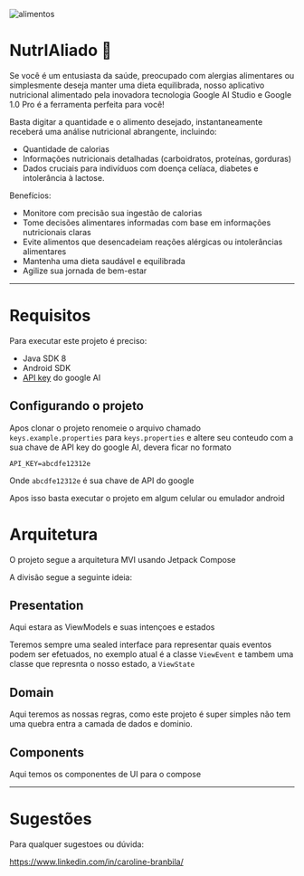![alimentos](https://github.com/CarolBranbila/Imersao_AI_Alura/assets/133697726/f2b1d3f5-97b8-4049-88a7-053bc731c3a4)

# NutrIAliado 🥑

Se você é um entusiasta da saúde, preocupado com alergias alimentares ou simplesmente deseja manter uma dieta equilibrada, nosso aplicativo nutricional alimentado pela inovadora tecnologia Google AI Studio e Google 1.0 Pro é a ferramenta perfeita para você!

Basta digitar a quantidade e o alimento desejado, instantaneamente receberá uma análise nutricional abrangente, incluindo:
* Quantidade de calorias
* Informações nutricionais detalhadas (carboidratos, proteínas, gorduras)
* Dados cruciais para indivíduos com doença celíaca, diabetes e intolerância à lactose.

Benefícios:
* Monitore com precisão sua ingestão de calorias
* Tome decisões alimentares informadas com base em informações nutricionais claras
* Evite alimentos que desencadeiam reações alérgicas ou intolerâncias alimentares
* Mantenha uma dieta saudável e equilibrada
* Agilize sua jornada de bem-estar

---

# Requisitos

Para executar este projeto é preciso:

- Java SDK 8
- Android SDK
- [API key](https://makersuite.google.com/app/apikey) do google AI

## Configurando o projeto

Apos clonar o projeto renomeie o arquivo chamado `keys.example.properties` para
`keys.properties` e altere seu conteudo com a sua chave de API key do google AI, devera ficar no
formato

```
API_KEY=abcdfe12312e
```

Onde `abcdfe12312e` é sua chave de API do google

Apos isso basta executar o projeto em algum celular ou emulador android

# Arquitetura

O projeto segue a arquitetura MVI usando Jetpack Compose

A divisão segue a seguinte ideia:

## Presentation

Aqui estara as ViewModels e suas intençoes e estados

Teremos sempre uma sealed interface para representar quais eventos podem ser efetuados,
no exemplo atual é a classe `ViewEvent` e tambem uma classe que represnta o nosso estado,
a `ViewState`

## Domain

Aqui teremos as nossas regras, como este projeto é super simples não tem uma quebra entra a camada
de dados e dominio.

## Components

Aqui temos os componentes de UI para o compose

---

# Sugestões

Para qualquer sugestoes ou dúvida:

https://www.linkedin.com/in/caroline-branbila/

